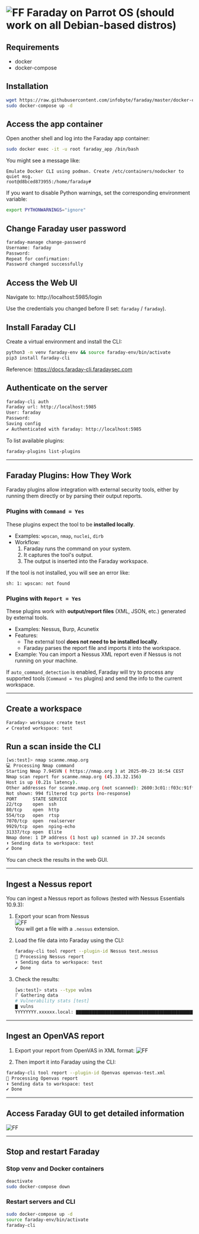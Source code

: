 # ![FF](f.png) Faraday on Parrot OS (should work on all Debian-based distros)

## Requirements
- docker
- docker-compose

## Installation
```bash
wget https://raw.githubusercontent.com/infobyte/faraday/master/docker-compose.yaml
sudo docker-compose up -d
```

## Access the app container
Open another shell and log into the Faraday app container:

```bash
sudo docker exec -it -u root faraday_app /bin/bash
```

You might see a message like:
```
Emulate Docker CLI using podman. Create /etc/containers/nodocker to quiet msg.
root@d8bced873955:/home/faraday#
```

If you want to disable Python warnings, set the corresponding environment variable:

```bash
export PYTHONWARNINGS="ignore"
```

## Change Faraday user password
```bash
faraday-manage change-password
Username: faraday
Password: 
Repeat for confirmation: 
Password changed successfully
```

## Access the Web UI
Navigate to: http://localhost:5985/login

Use the credentials you changed before (I set: `faraday` / `faraday`).

## Install Faraday CLI
Create a virtual environment and install the CLI:

```bash
python3 -m venv faraday-env && source faraday-env/bin/activate
pip3 install faraday-cli
```

Reference: https://docs.faraday-cli.faradaysec.com

## Authenticate on the server
```bash
faraday-cli auth
Faraday url: http://localhost:5985
User: faraday
Password: 
Saving config
✔ Authenticated with faraday: http://localhost:5985
```

To list available plugins:
```bash
faraday-plugins list-plugins
```

---

## Faraday Plugins: How They Work
Faraday plugins allow integration with external security tools, either by running them directly or by parsing their output reports.

### Plugins with `Command = Yes`
These plugins expect the tool to be **installed locally**.

- Examples: `wpscan`, `nmap`, `nuclei`, `dirb`
- Workflow:
  1. Faraday runs the command on your system.
  2. It captures the tool's output.
  3. The output is inserted into the Faraday workspace.

If the tool is not installed, you will see an error like:
```
sh: 1: wpscan: not found
```

### Plugins with `Report = Yes`
These plugins work with **output/report files** (XML, JSON, etc.) generated by external tools.

- Examples: Nessus, Burp, Acunetix
- Features:
  - The external tool **does not need to be installed locally**.
  - Faraday parses the report file and imports it into the workspace.
- Example: You can import a Nessus XML report even if Nessus is not running on your machine.

If `auto_command_detection` is enabled, Faraday will try to process any supported tools (`Command = Yes` plugins) and send the info to the current workspace.

---

## Create a workspace
```bash
Faraday> workspace create test
✔ Created workspace: test
```

## Run a scan inside the CLI
```bash
[ws:test]> nmap scanme.nmap.org
💻 Processing Nmap command
Starting Nmap 7.94SVN ( https://nmap.org ) at 2025-09-23 16:54 CEST
Nmap scan report for scanme.nmap.org (45.33.32.156)
Host is up (0.21s latency).
Other addresses for scanme.nmap.org (not scanned): 2600:3c01::f03c:91ff:fe18:bb2f
Not shown: 994 filtered tcp ports (no-response)
PORT      STATE SERVICE
22/tcp    open  ssh
80/tcp    open  http
554/tcp   open  rtsp
7070/tcp  open  realserver
9929/tcp  open  nping-echo
31337/tcp open  Elite
Nmap done: 1 IP address (1 host up) scanned in 37.24 seconds
⬆ Sending data to workspace: test
✔ Done
```

You can check the results in the web GUI.

---

## Ingest a Nessus report
You can ingest a Nessus report as follows (tested with Nessus Essentials 10.9.3):

1. Export your scan from Nessus  
   ![FF](export-nessus.png)  
   You will get a file with a `.nessus` extension.

2. Load the file data into Faraday using the CLI:
   ```bash
   faraday-cli tool report --plugin-id Nessus test.nessus  
   📄 Processing Nessus report
   ⬆ Sending data to workspace: test
   ✔ Done
   ```

3. Check the results:
   ```bash
   [ws:test]> stats --type vulns
   ⠏ Gathering data
   # Vulnerability stats [test]
   ▇ vulns  
   YYYYYYYY.xxxxxx.local: ▇▇▇▇▇▇▇▇▇▇▇▇▇▇▇▇▇▇▇▇▇▇▇▇▇▇▇▇▇▇▇▇▇▇▇▇▇▇▇▇▇▇▇▇▇▇▇▇▇▇ 5
   ```

---

## Ingest an OpenVAS report
1. Export your report from OpenVAS in XML format:
   ![FF](openvas.png)

2. Then import it into Faraday using the CLI:

```bash
faraday-cli tool report --plugin-id Openvas openvas-test.xml 
📄 Processing Openvas report
⬆ Sending data to workspace: test
✔ Done
```

---

## Access Faraday GUI to get detailed information
![FF](faraday-gui.png)

---

## Stop and restart Faraday

### Stop venv and Docker containers
```bash
deactivate 
sudo docker-compose down
```

### Restart servers and CLI
```bash
sudo docker-compose up -d
source faraday-env/bin/activate
faraday-cli
```
